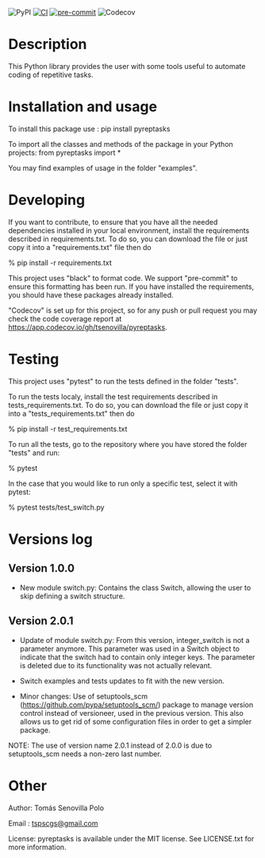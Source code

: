 ![PyPI](https://img.shields.io/pypi/v/pyreptasks)
[![CI](https://github.com/tsenovilla/pyreptasks/actions/workflows/ci.yaml/badge.svg)](https://github.com/tsenovilla/pyreptasks/actions/workflows/ci.yaml)
[![pre-commit](https://github.com/tsenovilla/pyreptasks/actions/workflows/pre-commit.yaml/badge.svg)](https://github.com/tsenovilla/pyreptasks/actions/workflows/pre-commit.yaml)
![Codecov](https://img.shields.io/codecov/c/gh/tsenovilla/pyreptasks)


Description
===========

This Python library provides the user with some tools useful to automate coding of repetitive tasks.

Installation and usage
======================

To install this package use : pip install pyreptasks

To import all the classes and methods of the package in your Python projects: from pyreptasks import *

You may find examples of usage in the folder "examples".

Developing
==========

If you want to contribute, to ensure that you have all the needed dependencies installed in your local environment, install the requirements described in requirements.txt. To do so, you can download the file or just copy it into a "requirements.txt" file then do

% pip install -r requirements.txt

This project uses "black" to format code. We support "pre-commit" to ensure this formatting has been run. If you have installed the requirements, you should have these packages already installed.

"Codecov" is set up for this project, so for any push or pull request you may check the code coverage report at https://app.codecov.io/gh/tsenovilla/pyreptasks. 

Testing
=======

This project uses "pytest" to run the tests defined in the folder "tests". 

To run the tests localy, install the test requirements described in tests_requirements.txt. To do so, you can download the file or just copy it into a "tests_requirements.txt" then do

% pip install -r test_requirements.txt

To run all the tests, go to the repository where you have stored the folder "tests" and run:

% pytest

In the case that you would like to run only a specific test, select it with pytest:

% pytest tests/test_switch.py

Versions log
============

Version 1.0.0
-------------

- New module switch.py: Contains the class Switch, allowing the user to skip defining a switch structure.

Version 2.0.1
-------------

- Update of module switch.py: From this version, integer_switch is not a parameter anymore. This parameter was used in 
  a Switch object to indicate that the switch had to contain only integer keys. The parameter is deleted due to its
  functionality was not actually relevant. 

- Switch examples and tests updates to fit with the new version.

- Minor changes: Use of setuptools_scm (https://github.com/pypa/setuptools_scm/) package to manage version control instead of versioneer, used in the previous version. This also allows us to get rid of some configuration files in order to get a simpler package. 

NOTE: The use of version name 2.0.1 instead of 2.0.0 is due to setuptools_scm needs a non-zero last number.

Other
=====

Author: Tomás Senovilla Polo

Email : tspscgs@gmail.com

License: pyreptasks is available under the MIT license. See LICENSE.txt for more information.
